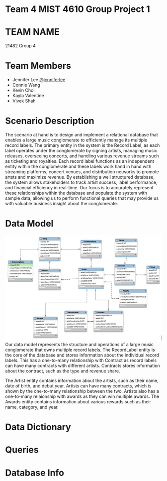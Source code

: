 # Team 4 MIST 4610 Group Project 1

# TEAM NAME
21482 Group 4 


# Team Members
- Jennifer Lee [@jcnniferlee](https://github.com/jcnniferlee/MIST4610GroupProject1.git)
- Connie Wang 
- Kevin Choi 
- Kayla Valentine
- Vivek Shah

# Scenario Description
The scenario at hand is to design and implement a relational database that enables a large music conglomerate to efficiently manage its multiple record labels. The primary entity in the system is the Record Label, as each label operates under the conglomerate by signing artists, managing music releases, overseeing concerts, and handling various revenue streams such as ticketing and royalties. Each record label functions as an independent entity within the conglomerate and these labels work hand in hand with streaming platforms, concert venues, and distribution networks to promote artsts and maximize revenue. By establishing a well structured database, the system allows stakeholders to track artist success, label performance, and financial efficiency in real-time. Our focus is to accurately represent these relationships within the database and populate the system with sample data, allowing us to perform functional queries that may provide us with valuable business insight about the conglomerate. 


# Data Model
![Database](Image.png)
Our data model represents the structure and operations of a large music conglomerate that owns multiple record labels. The RecordLabel entity is the core of the database and stores information about the individual record labels. This has a one-to-many relationship with Contract as record labels can have many contracts with different artists. Contracts stores information about the contract, such as the type and revenue share. 

The Artist entity contains information about the artists, such as their name, date of birth, and debut year. Artists can have many contracts, which is shown by the one-to-many relationship between the two. Artists also has a one-to-many relaionship with awards as they can win multiple awards. The Awards entity contains information about various rewards such as their name, category, and year. 





# Data Dictionary




# Queries





# Database Info



